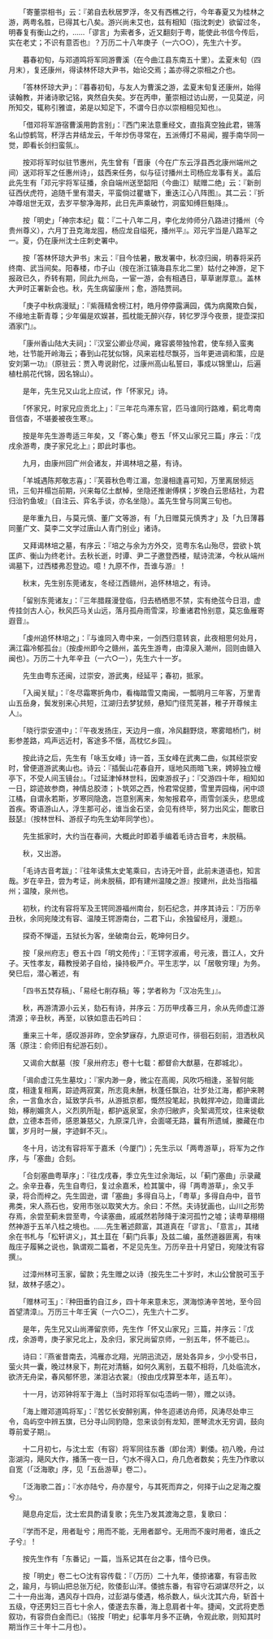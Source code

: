 <!-- { "loadSidebar": true } -->
　　「寄董崇相书」云：『弟自去秋居罗浮，冬又有西樵之行，今年春夏又为桂林之游，两粤名胜，已得其七八矣。游兴尚未艾也，兹有相知（指沈刺史）欲留过冬，明春复有衡山之约，……「谬言」为索者多，近又翻刻于粤，能使此书信今传后，实在老丈；不识有意否也』？万历二十八年庚子（一六○○），先生六十岁。

　　暮春初旬，与邓道鸣将军同游曹溪（在今曲江县东南五十里）。孟夏末旬（四月末），复还康州，得读林怀琼大尹书，始论交焉；盖亦得之崇相之介也。

　　「答林怀琼大尹」：『暮春初旬，与友人为曹溪之游，孟夏末旬复还康州，始得读翰教，并诸诗歌记铭，爽然自失矣。岁在丙申，董崇相过访山房，一见莫逆，问所知交，辄称引雅谊，弟是以知足下，不谓今日亦以崇相相见知也』。

　　「借邓将军游宿曹溪用韵言别」：『西门来法意重经文，直指真空独此君，锡落名山惊鹤驾，杯浮古井结龙云，千年炒伤寻常在，五派傅灯不易闻，握手南华同一觉，即看长剑扫蛮氛』。

　　按邓将军时似驻节惠州，先生曾有「晋康（今在广东云浮县西北康州端州之间）送邓将军之任惠州诗」，兹西来任务，似与征讨播州土司杨应龙事有关。盖后此先生有「邓元宇将军征播，余自端州送至韶阳（今曲江）赋赠二绝」云：『新剖征西伏虎符，追随千里有潜夫，平蛮倘过瞿塘下，重迭江心八阵图』。其二云：『折冲尊俎世无双，去岁平黎净海邦，此日先声乘破竹，洞蛮知缚巨魁降』。

　　按「明史」「神宗本纪」载：『二十八年二月，李化龙帅师分八路进讨播州（今贵州尊义），六月丁丑克海龙囤，杨应龙自缢死，播州平』。邓元宇当是八路军之一。夏，仍在康州沈士庄刺史署中。

　　按「答林怀琼大尹书」末云：『目今怯暑，散发署中，秋凉归闽，明春将采药终南、武当间矣。阳春楼，巾子山（按在浙江镇海县东北二里）姑付之神游，足下报政已久，乔转有期，同此九州岛，一宦一游，会有相遇日，草草谢厚意』。盖林大尹时正署新会也。秋，先生病留康州；愈，游陆贾祠。

　　「庚子中秋病漫赋」：『紫薇精舍榜江村，皓月停停露满园，偶为病魔欺白鬓，不缘地主靳青尊；少年偏是欢娱甚，孤枕能无醉兴存，转忆罗浮今夜景，提壶深扣酒家门』。

　　「康州香山陆大夫祠」：『汉室公卿业尽闻，雍容裘带独怜君，使车频入蛮夷地，壮节能开岭海云；春到山花犹似锦，风来岩桂尽飘芬，当年更进调和策，应是安刘第一功』（原驻云：贾入粤说尉佗，过康州高山私誓曰，事成以锦里山，后遍植杜鹃花代锦，因名锦山）。

　　是年，先生兄又山北上应试，作「怀家兄」诗。

　　「怀家兄，时家兄应贡北上」：『三年花鸟滞东官，匹马谁同行路难，蓟北粤南音信杳，不堪姜被夜生寒』。

　　按是年先生游粤适三年矣，又「寄心集」卷五「怀又山家兄三篇」序云：『戊戌余游粤，庚子家兄北上』；即此时事也。

　　九月，由康州回广州会诸友，并谒林培之墓，有诗。

　　「羊城遇陈邦敬志喜」：『芙蓉秋色粤江湄，忽漫相逢喜可知，万里离居频远讯，三旬并榻岂前期，兴来每亿土猷棹，坐隐还推谢傅棋；岁晚白云思结社，为君归治钓鱼坡』（自注云、弈名手谈，亦名坐隐）。盖先生曾与同寓三旬也。

　　是年重九日，与莫元慎、董广文等游，有「九日赠莫元慎秀才」及「九日薄暮同董广文、莫李二文学过唐山人青门别业」诸诗。

　　又拜谒林培之墓，有序云：『培之与余为方外交，览粤东名山殆尽，尝欲卜筑匡庐、衡山为终老计。去秋长逝，时谭、尹二子邀登西楼，赋诗流涕，今秋从端州谒墓下，过西楼弗忍登边。噫！九原不作，吾谁与游』！

　　秋末，先生别东莞诸友，冬经江西赣州，追怀林培之，有诗。

　　「留别东莞诸友」：『三年腊屐漫登临，归去栖栖思不禁，实有绝弦今日泪，虚传挂剑古人心，秋风匹马关山远，落月孤舟雨雪深，珍重诸君怜别意，莫忘鱼雁寄遐音』。

　　「虔州追怀林培之」：『与谁同入粤中来，一剑西归意转哀，此夜相思何处月，满江霜冷郁孤台』（按虔州即今之赣州，盖先生游粤，由漳泉入潮州，回则由赣入闽也）。万历二十九年辛丑（一六○一），先生六十一岁。

　　先生由粤东还闽，过崇安，游武夷，经延平；春初，抵家。

　　「入闽关赋」：『冬尽霜寒折角巾，看梅踏雪又南闽，一瓢明月三年客，万里青山五岳身，鬓发别来心共短，江湖归去梦犹频，悬知门径荒芜甚，稚子开尊候主人』。

　　「晓行崇安道中」：『午夜发扬庄，天边月一痕，冷风翻野烧，寒雾暗桥门，树影参差路，鸡声远近村，客途多不惬，高枕忆乡园』。

　　按此诗之后，先生有「咏玉女峰」诗一首，玉女峰在武夷二曲，似其经崇安时，曾便道游武夷山也。诗云：『插鬓山花春自开，瑶地风雨暗飞来，娉婷独立幔亭下，不受人间玉镜台』。「过延津悼林世科，因柬游叔子」：『交游四十年，相知如一日，踪迹故参商，神情总胶漆；卜筑郊之西，怜君常促膝，雪里弄园梅，闲中颂江橘，自谓永若斯，岁寒同隐逸，岂意别离来，匆匆报君卒，雨雪剑溪头，悲思成首疾。寄语游山人，浮生那可必，谁当金石坚，会见有终毕，努力出风尘，酣歌日鼓瑟』（按林世科、游叔子均先生幼年同学也）。

　　先生抵家时，大约当在春间，大概此时即着手编着毛诗古音考，未脱稿。

　　秋，又出游。

　　「毛诗古音考跋」：『往年读焦太史笔乘曰，古诗无叶音，此前未道语也，知言哉。岁在辛丑，尝为考证，尚未脱稿，即有建州温陵之游』按建州，此处当指福州；温陵，泉州也。

　　初秋，约沈有容将军及王锷同游福州南台，刻石纪念，并序其诗云：『万历辛丑秋，余同宛陵沈有容、温陵王锷游南台，二君下山，余独留经月，漫题』。

　　探奇不惮遥，五狱长为客，坐破南台云，乾坤何日夕。

　　按「泉州府志」卷五十四「明文苑传」：『王锷字淑甫，号元液，晋江人，文升子。天性孝友，藉教授弟子自给，操持极严介。平生志学，以「居敬穷理」为务。癸巳后，潜心著述，有

　　「四书五焚存稿」、「易经七削存稿」等；学者称为「汉冶先生」』。

　　秋，再游清源小云关，劾石有诗，并序云：万历甲戌春三月，余从先师虚江游清源；辛丑秋，再至，以铁如意击石吟曰：

　　重来三十年，感叹游非昨，空余梦寐存，九原讵可作，徘徊石刻前，泪洒秋风落（原注：俞师旧有纪游石刻）。

　　又谒俞大猷墓（按「泉卅府志」卷十七载：都督俞大猷墓，在郡城北）。

　　「谒俞虚江先生墓坟」：『家内渺一身，微尘在高阁，风吹巧相逢，圣智何能度，相逢复相离，踪迹两寂寞，所志竟未酬，秋蓬任飘泊，壮岁处江海，都护来聘余，一言鱼水合，延致学兵书，从游抵京都，慨然投笔起，执戟捍冲边，勋庸谓此始，椓削媚贪人，义烈夙所耻，都护返泉室，余亦归敝庐，灸絮谒荒坟，往来徙欷歔，立德本吾师，感恩兼慈父，九原深几许，会面嗟无路，曩有所遗缄，縢藏在巾箧，岁月时一展，字迹鲜不灭』。

　　冬十月，访沈有容将军于嘉禾（今厦门）；先生示以「两粤游草」，将军为之作序，与「塞曲」合刻。

　　「合刻塞曲粤草序」：『往戊戌春，季立先生过余海坛，以「蓟门塞曲」示录藏之。余辛丑春，先生自粤归，复过余嘉禾，检其箧中，得「两粤游草」，余又手录，将合而梓之。先生固逊，谓「塞曲」多得自马上，「粤草」多得自舟中，音节弗类，宋人燕石也，安用市张以取笑大方。余曰：不然。夫诗犹画也，山川之形势存焉，余尝至蓟未尝至粤，今读塞曲，戚戚然若陟降于滦河孤竹之墟；读粤草栩栩然神游于五羊八桂之境也。……先生著述颇富，其道真在「谬言」、「意言」，其绪余在书札与「松轩讲义」，其土苴在「蓟门兵事」及兹二编，虽然道器匪离，有味哉庄子履豨之说也，孰谓观二篇者，不足见先生。万历辛丑十月望日，宛陵沈有容撰』。

　　过漳州林可玉家，留款；先生赠之以诗（按先生二十岁时，木山公曾脱可玉于狱，故林子感之）。

　　「赠林可玉」：『种田垂钓自江乡，四十年来意未忘，溟海惊涛辛苦地，至今回首望清漳』。万历三十年壬寅（一六○二），先生六十二岁。

　　是年，先生兄又山尚滞留京师，先生作「怀又山家兄」三篇，并序云：『戊戌，余游粤，庚子家兄北上，及余归，家兄尚留京师，一别五年，怀不能已』。

　　诗曰：『燕雀昔南去，鸿雁亦北翔，光阴迅流迈，居处各异乡，少小受书日，萤火共一囊，晚过林泉下，荆花对清觞，如何久离别，五载不相将，几处临流水，欲济无舟梁，春风郁怀思，涕泪沾衣裳』（按由戊戌算至本年，适五年）。

　　十一月，访邓钟将军于海上（当时邓将军似屯浯屿一带），赠之以诗。

　　「海上赠邓道鸣将军」：『苦忆长安醉别离，仲冬迢递访舟师，风涛尽处申三令，岛屿空中辨五旗，已分寻山同豹隐，忽来谈剑有龙知，匣琴流水无穷调，鼓向尊前爱子期』。

　　十二月初七，与沈士宏（有容）将军同往东番（即台湾）剿倭。初八晚，舟过澎湖沟，飓风大作，播荡一夜一日，勺水不得入口，舟几危者数矣；先生乃作歌以自宽（「泛海歌」序，见「五岳游草」卷二）。

　　「泛海歌二首」：『水亦陆兮，舟亦屋兮，与其死而弃之，何择于山之足海之腹兮』。

　　飓息舟定后，沈士宏具酌请复歌；先生乃发其渡海之意，复歌曰：

　　『学而不足，用者耻兮；用而不能，无用者鄙兮。无用而不废时用者，谁氏之子兮』！

　　按先生作有「东番记」一篇，当系记其在台之事，惜今已佚。

　　按「明史」卷二七○沈有容传载：『（万历）二十九年，倭掠诸寨，有容击败之，踰月，与铜山把总张万纪，败倭彭山洋。倭掳东番，有容守石湖谋尽歼之，以二十一舟出海，遇风存十四舟，过彭湖与倭遇，格杀数人，纵火沈其六舟，斩首十五级，夺还男妇三百七十余人，倭遂去东番，海上息肩者十年。捷闻，文武将吏悉叙功，有容赍白金而已』（铭按「明史」纪事年月多不正确，令观此歌，则知其时期当作三十年十二月也）。

